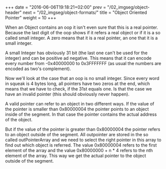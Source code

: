 +++
date = "2016-06-06T19:18:21+02:00"
prev = "/02_imgseg/object-header"
next = "/02_imgseg/object-formats/"
title = "Object Oriented Pointer"
weight = 10
+++

When an Object contains an oop it isn't even sure that this is a real pointer. Because the last digit of the oop shows if it refers a real object or if it is a so called small integer. A zero means that it is a real pointer, an one that it is a small integer.

A small Integer has obviously 31 bit (the last one can't be used for the integer) and can be positive ad negative. This means that it can encode every number from -0x40000000 to 0x3FFFFFFF (as usual the numbers are encoded as two's complement).

Now we'll look at the case that an oop is no small integer. Since every word in squeak is 4 bytes long, all pointers have two zeros at the end, which means that we have to check, if the 31st equals one. Is that the case we have an invalid pointer (this should obviously never happen).

A valid pointer can refer to an object in two different ways. If the value of the pointer is smaller than 0x80000004 the pointer points to an object inside of the segment. In that case the pointer contains the actual address of the object.

But if the value of the pointer is greater than 0x80000004 the pointer refers to an object outside of the segment. All outpointer are stored in the so called outPointerArray and we need to select the right pointer in this array to find out which object is referred. The value 0x80000004 refers to the first element of the array and the value 0x80000000 + n * 4 refers to the nth element of the array. This way we get the actual pointer to the object outside of the segment.